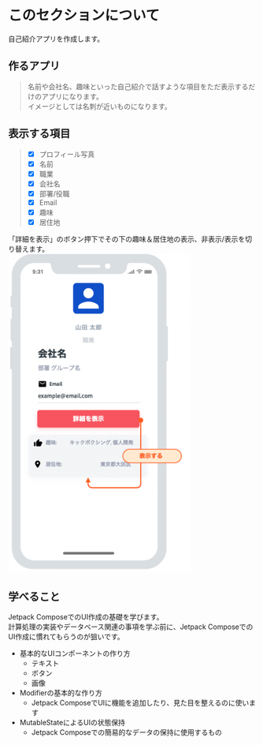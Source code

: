 <h1 align="left">このセクションについて</h1>

自己紹介アプリを作成します。

<h2 align="left">作るアプリ</h2>


> 名前や会社名、趣味といった自己紹介で話すような項目をただ表示するだけのアプリになります。  
> イメージとしては名刺が近いものになります。


<h2 align="left">表示する項目</h2>


> - [x] プロフィール写真  
> - [x] 名前  
> - [x] 職業    
> - [x] 会社名  
> - [x] 部署/役職  
> - [x] Email  
> - [x] 趣味  
> - [x] 居住地  


「詳細を表示」のボタン押下でその下の趣味＆居住地の表示、非表示/表示を切り替えます。  
<img width="371" src="https://github.com/gen109/development/blob/main/03_mobile-app/android/sample/udmy_JetProfile/img/img.png?raw=true">


<h2 align="left">学べること</h2>

Jetpack ComposeでのUI作成の基礎を学びます。  
計算処理の実装やデータベース関連の事項を学ぶ前に、Jetpack Composeでの  
UI作成に慣れてもらうのが狙いです。


- 基本的なUIコンポーネントの作り方
    - テキスト
    - ボタン
    - 画像
- Modifierの基本的な作り方
    - Jetpack ComposeでUIに機能を追加したり、見た目を整えるのに使います
- MutableStateによるUIの状態保持
    - Jetpack Composeでの簡易的なデータの保持に使用するもの

